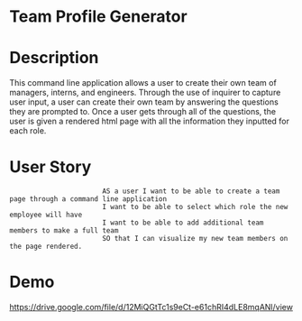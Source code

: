 # Team Profile Generator


# Description

 This command line application allows a user to create their own team of managers, interns, and engineers. Through the use of inquirer to capture user input, a user can create their own team by answering the questions they are prompted to. Once a user gets through all of the questions, the user is given a rendered html page with all the information they inputted for each role. 


 # User Story

                           AS a user I want to be able to create a team page through a command line application
                           I want to be able to select which role the new employee will have
                           I want to be able to add additional team members to make a full team
                           SO that I can visualize my new team members on the page rendered.


# Demo
https://drive.google.com/file/d/12MiQGtTc1s9eCt-e61chRI4dLE8mqANl/view
